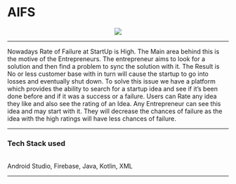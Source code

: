 <p align="center">
  <h1>AIFS</h1>
</p>
<p align="center">
 <img  src="https://user-images.githubusercontent.com/54733680/124325146-cec27480-dba1-11eb-9cc7-fc41963d4c92.png">
</p>
<hr>
Nowadays Rate of Failure at StartUp is High. The Main area behind this is the motive of the Entrepreneurs. The entrepreneur aims to look for a solution and then find a problem to sync the solution with it. The Result is No or less customer base with in turn will cause the startup to go into losses and eventually shut down.
To solve this issue we have a platform which provides the ability to search for a startup idea and see if it’s been done before and if it was a success or a failure.
Users can Rate any idea they like and also see the rating of an Idea. Any Entrepreneur can see this idea and may start with it. They will decrease the chances of failure as the idea with the high ratings will have less chances of failure.
<hr>
<h3>Tech Stack used </h3>
<br>
Android Studio, Firebase, Java, Kotlin, XML
<hr>

